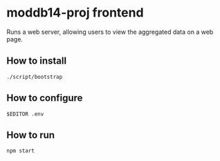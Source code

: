 # moddb14-proj frontend

Runs a web server, allowing users to view the aggregated data on a web page.

## How to install

    ./script/bootstrap

## How to configure

    $EDITOR .env

## How to run

    npm start

